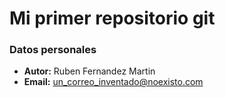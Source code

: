 # Mi primer repositorio git
### Datos personales
 - **Autor:** Ruben Fernandez Martin
 - **Email:** un_correo_inventado@noexisto.com 